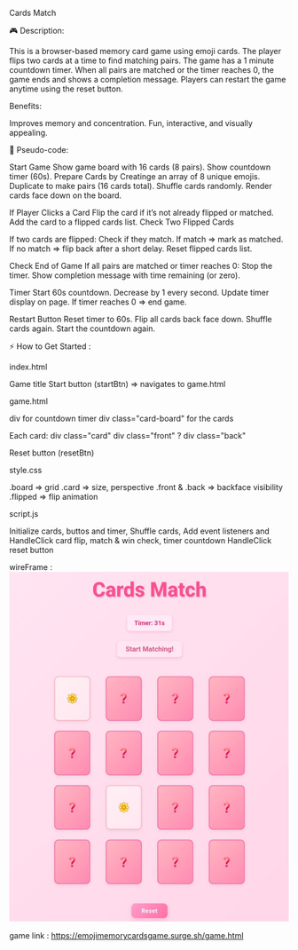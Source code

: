 Cards Match

🎮 Description:

This is a browser-based memory card game using emoji cards.
The player flips two cards at a time to find matching pairs. 
The game has a 1 minute countdown timer.
When all pairs are matched or the timer reaches 0, the game ends and shows a completion message.
Players can restart the game anytime using the reset button.

Benefits:

Improves memory and concentration. 
Fun, interactive, and visually appealing.

📝 Pseudo-code:

Start Game Show game board with 16 cards (8 pairs).
Show countdown timer (60s).
Prepare Cards by Creatinge an array of 8 unique emojis.
Duplicate to make pairs (16 cards total).
Shuffle cards randomly.
Render cards face down on the board.

If Player Clicks a Card Flip the card if it’s not already flipped or matched.
Add the card to a flipped cards list.
Check Two Flipped Cards

If two cards are flipped: Check if they match.
If match => mark as matched.
If no match => flip back after a short delay.
Reset flipped cards list.

Check End of Game If all pairs are matched or timer reaches 0: Stop the timer.
Show completion message with time remaining (or zero).

Timer Start 60s countdown.
Decrease by 1 every second.
Update timer display on page.
If timer reaches 0 => end game.

Restart Button Reset timer to 60s.
Flip all cards back face down.
Shuffle cards again.
Start the countdown again.

⚡ How to Get Started :

index.html

Game title Start button (startBtn) => navigates to game.html

game.html

div for countdown timer
div class="card-board" for the cards

Each card: div class="card"
div class="front" ? 
div class="back"

Reset button (resetBtn)

style.css

.board => grid
.card => size, perspective .front & 
.back => backface visibility 
.flipped => flip animation

script.js

Initialize cards, buttos and timer, Shuffle cards, Add event listeners and HandleClick card flip, match & win check, timer countdown HandleClick reset button

wireFrame : 
![cards match game wireframe](wireframe.jpeg)

game link :
https://emojimemorycardsgame.surge.sh/game.html
